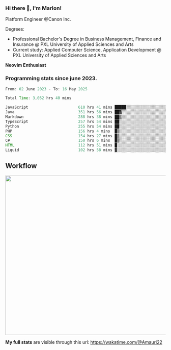 
### Hi there 👋, I'm Marlon!

Platform Engineer @Canon Inc.

Degrees: 
- Professional Bachelor's Degree in Business Management, Finance and Insurance @ PXL University of Applied Sciences and Arts
- Current study: Applied Computer Science, Application Development @ PXL University of Applied Sciences and Arts

**Neovim Enthusiast**

### Programming stats since june 2023.
<!--START_SECTION:waka-->

```java
From: 02 June 2023 - To: 16 May 2025

Total Time: 3,052 hrs 40 mins

JavaScript                      610 hrs 41 mins █████░░░░░░░░░░░░░░░░░░░░   19.56 %
Java                            351 hrs 56 mins ██▓░░░░░░░░░░░░░░░░░░░░░░   11.27 %
Markdown                        288 hrs 38 mins ██▒░░░░░░░░░░░░░░░░░░░░░░   09.24 %
TypeScript                      257 hrs 54 mins ██░░░░░░░░░░░░░░░░░░░░░░░   08.26 %
Python                          255 hrs 54 mins ██░░░░░░░░░░░░░░░░░░░░░░░   08.20 %
PHP                             156 hrs 4 mins  █▒░░░░░░░░░░░░░░░░░░░░░░░   05.00 %
CSS                             154 hrs 27 mins █▒░░░░░░░░░░░░░░░░░░░░░░░   04.95 %
C#                              150 hrs 6 mins  █▒░░░░░░░░░░░░░░░░░░░░░░░   04.81 %
HTML                            112 hrs 51 mins █░░░░░░░░░░░░░░░░░░░░░░░░   03.61 %
Liquid                          102 hrs 58 mins ▓░░░░░░░░░░░░░░░░░░░░░░░░   03.30 %
```

<!--END_SECTION:waka-->

## Workflow
<a href="https://wakatime.com"><img width="750" height="500" src="https://wakatime.com/share/@Amauri22/c9755ad7-b574-44e4-a9ee-ddb3582724ea.png" /></a>

**My full stats** are visible through this url: https://wakatime.com/@Amauri22
